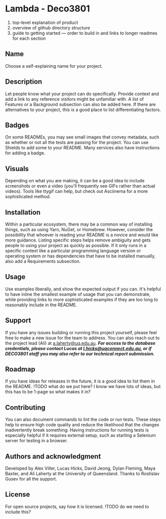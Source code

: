 # Lambda - Deco3801

1. top-level explanation of product
1. overview of github directory structure
1. guide to getting started — order to build in and links to longer readmes for each section

## Name

Choose a self-explaining name for your project.

## Description

Let people know what your project can do specifically. Provide context and add a link to any reference visitors might be unfamiliar with. A list of Features or a Background subsection can also be added here. If there are alternatives to your project, this is a good place to list differentiating factors.

## Badges

On some READMEs, you may see small images that convey metadata, such as whether or not all the tests are passing for the project. You can use Shields to add some to your README. Many services also have instructions for adding a badge.

## Visuals

Depending on what you are making, it can be a good idea to include screenshots or even a video (you'll frequently see GIFs rather than actual videos). Tools like ttygif can help, but check out Asciinema for a more sophisticated method.

## Installation

Within a particular ecosystem, there may be a common way of installing things, such as using Yarn, NuGet, or Homebrew. However, consider the possibility that whoever is reading your README is a novice and would like more guidance. Listing specific steps helps remove ambiguity and gets people to using your project as quickly as possible. If it only runs in a specific context like a particular programming language version or operating system or has dependencies that have to be installed manually, also add a Requirements subsection.

## Usage

Use examples liberally, and show the expected output if you can. It's helpful to have inline the smallest example of usage that you can demonstrate, while providing links to more sophisticated examples if they are too long to reasonably include in the README.

## Support

If you have any issues building or running this project yourself, please feel free to make a new issue for the team to address. You can also reach out to the project lead (Ali) at a.laherty@uq.edu.au. ***For access to the database credentials, please contact Lucas at l.hicks@uqconnect.edu.au, or if DECO3801 staff you may also refer to our technical report submission.***

## Roadmap

If you have ideas for releases in the future, it is a good idea to list them in the README.
!TODO what do we put here? I know we have lots of ideas, but this has to be 1-page so what makes it in?

## Contributing

You can also document commands to lint the code or run tests. These steps help to ensure high code quality and reduce the likelihood that the changes inadvertently break something. Having instructions for running tests is especially helpful if it requires external setup, such as starting a Selenium server for testing in a browser.

## Authors and acknowledgment

Developed by Alex Viller, Lucas Hicks, David Jeong, Dylan Fleming, Maya Baxter, and Ali Laherty at the University of Queensland. Thanks to Rostislav Gusev for all the support.

## License

For open source projects, say how it is licensed.
!TODO do we need to include this?
